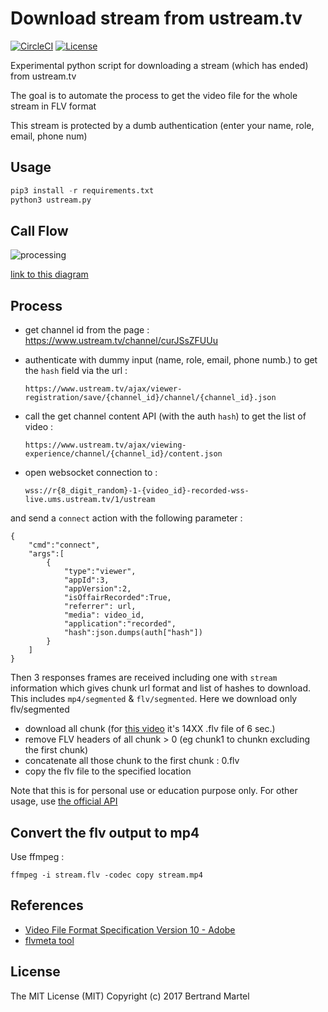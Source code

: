 # Download stream from ustream.tv

[![CircleCI](https://img.shields.io/circleci/project/bertrandmartel/ustream-dl.svg?maxAge=2592000?style=plastic)](https://circleci.com/gh/bertrandmartel/ustream-dl) 
[![License](http://img.shields.io/:license-mit-blue.svg)](LICENSE.md)

Experimental python script for downloading a stream (which has ended) from ustream.tv

The goal is to automate the process to get the video file for the whole stream in FLV format

This stream is protected by a dumb authentication (enter your name, role, email, phone num)

## Usage

```python
pip3 install -r requirements.txt
python3 ustream.py
```

## Call Flow

![processing](https://user-images.githubusercontent.com/5183022/32425330-9a66b3ba-c2b2-11e7-8c9c-4e693dd7b8c2.png)

[link to this diagram](https://bertrandmartel.github.io/callflow-workshop/?diagram_input=cHl0aG9uIHNjcmlwdC0%2BdXN0cmVhbS50dihodHRwcyk6IGdldCBjaGFubmVsIGlkIGZyb20gcHJvdmlkZWQgdXJsCnVzdHJlYW0udHYoaHR0cHMpLT5weXRob24gc2NyaXB0OiBodG1sIHJlc3BvbnNlCm5vdGUgb3ZlciBweXRob24gc2NyaXB0OiBzY3JhcCBjaGFubmVsX2lkIGZyb20gbWV0YSB0YWcKcHl0aG9uIHNjcmlwdC0%2BdXN0cmVhbS50dihodHRwcyk6IGF1dGhlbnRpY2F0ZSB3aXRoIGR1bW15IGlucHV0IChuYW1lLCBlbWFpbCkKdXN0cmVhbS50dihodHRwcyktPnB5dGhvbiBzY3JpcHQ6IHNlbmQgSlNPTiBoYXNoIHJlc3BvbnNlCnB5dGhvbiBzY3JpcHQtPnVzdHJlYW0udHYoaHR0cHMpOiBjYWxsIGdldCBjaGFubmVsIGNvbnRlbnQgQVBJCnVzdHJlYW0udHYoaHR0cHMpLT5weXRob24gc2NyaXB0OiBzZW5kIGNoYW5uZWwgZGF0YSBpbmNsdWRpbmcgbGlzdCBvZiB2aWRlbyBpZApweXRob24gc2NyaXB0LT51c3RyZWFtLnR2KHdlYnNvY2tldCk6IG9wZW4gd2Vic29ja2V0IGNvbm5lY3Rpb24KcHl0aG9uIHNjcmlwdC0%2BdXN0cmVhbS50dih3ZWJzb2NrZXQpOiBzZW5kIGNvbm5lY3QgY29tbWFuZAp1c3RyZWFtLnR2KHdlYnNvY2tldCktPnB5dGhvbiBzY3JpcHQ6IHJlY2VpdmUgSlNPTiBzdHJlYW0gaW5mb3JtYXRpb24gaW5jbHVkaW5nIGxpc3Qgb2YgaGFzaGVzCm5vdGUgb3ZlciBweXRob24gc2NyaXB0OiBwYXJhbGxlbCBkb3dubG9hZCBhbGwgRkxWIGNodW5rCm5vdGUgb3ZlciBweXRob24gc2NyaXB0OiByZW1vdmUgRkxWIGhlYWRlcnMgZnJvbSBjaHVua1sxLW5dCm5vdGUgb3ZlciBweXRob24gc2NyaXB0OiBjb25jYXQgRkxWIGNodW5rWzEtbl0gdG8gY2h1bmswCm5vdGUgb3ZlciBweXRob24gc2NyaXB0OiBjb3B5IGNodW5rMCB0byBvdXRwdXQuZmx2&diagram_theme=simple&ace_theme=github&config_view=vertical&window_size_options=%7B%22vertical%22%3A%7B%22width%22%3A1279%7D%2C%22horizontal%22%3A%7B%22height%22%3A301%7D%7D&title=download%20stream)

## Process 

* get channel id from the page : https://www.ustream.tv/channel/curJSsZFUUu
* authenticate with dummy input (name, role, email, phone numb.) to get the `hash` field via the url : 

    `https://www.ustream.tv/ajax/viewer-registration/save/{channel_id}/channel/{channel_id}.json`

* call the get channel content API (with the auth `hash`) to get the list of video : 

    `https://www.ustream.tv/ajax/viewing-experience/channel/{channel_id}/content.json`

* open websocket connection to :

    `wss://r{8_digit_random}-1-{video_id}-recorded-wss-live.ums.ustream.tv/1/ustream` 

and send a `connect` action with the following parameter : 

```
{
    "cmd":"connect",
    "args":[
        {
            "type":"viewer",
            "appId":3,
            "appVersion":2,
            "isOffairRecorded":True,
            "referrer": url,
            "media": video_id,
            "application":"recorded",
            "hash":json.dumps(auth["hash"])
        }
    ]
}
```
Then 3 responses frames are received including one with `stream` information which gives chunk url format and list of hashes to download. This includes `mp4/segmented` & `flv/segmented`. Here we download only flv/segmented
* download all chunk (for [this video](https://www.ustream.tv/channel/curJSsZFUUu) it's 14XX .flv file of 6 sec.)
* remove FLV headers of all chunk > 0 (eg chunk1 to chunkn excluding the first chunk)
* concatenate all those chunk to the first chunk : 0.flv
* copy the flv file to the specified location

Note that this is for personal use or education purpose only. For other usage, use [the official API](http://developers.ustream.tv/channel-api/)

## Convert the flv output to mp4 

Use ffmpeg : 

```
ffmpeg -i stream.flv -codec copy stream.mp4
```

## References

* [Video File Format Specification Version 10 - Adobe](https://www.google.fr/url?sa=t&rct=j&q=&esrc=s&source=web&cd=1&ved=0ahUKEwjfts6Xk6nXAhVILewKHbbFCOUQFggoMAA&url=https%3A%2F%2Fwww.adobe.com%2Fcontent%2Fdam%2Facom%2Fen%2Fdevnet%2Fflv%2Fvideo_file_format_spec_v10.pdf&usg=AOvVaw0wwfZyn48I7P4PNPwn736E)
* [flvmeta tool](https://github.com/noirotm/flvmeta)

## License 

The MIT License (MIT) Copyright (c) 2017 Bertrand Martel